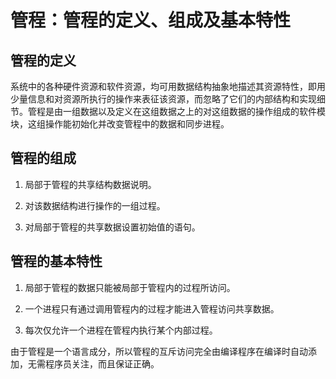 # 管程：管程的定义、组成及基本特性

## 管程的定义

系统中的各种硬件资源和软件资源，均可用数据结构抽象地描述其资源特性，即用少量信息和对资源所执行的操作来表征该资源，而忽略了它们的内部结构和实现细节。管程是由一组数据以及定义在这组数据之上的对这组数据的操作组成的软件模块，这组操作能初始化并改变管程中的数据和同步进程。

## 管程的组成

1) 局部于管程的共享结构数据说明。

2) 对该数据结构进行操作的一组过程。

3) 对局部于管程的共享数据设置初始值的语句。

## 管程的基本特性

1) 局部于管程的数据只能被局部于管程内的过程所访问。

2) 一个进程只有通过调用管程内的过程才能进入管程访问共享数据。

3) 每次仅允许一个进程在管程内执行某个内部过程。

由于管程是一个语言成分，所以管程的互斥访问完全由编译程序在编译时自动添加，无需程序员关注，而且保证正确。